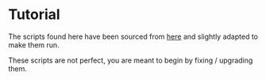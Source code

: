 # Tutorial
The scripts found here have been sourced from [here]() and slightly adapted to make them run.  

These scripts are not perfect, you are meant to begin by fixing / upgrading them.
